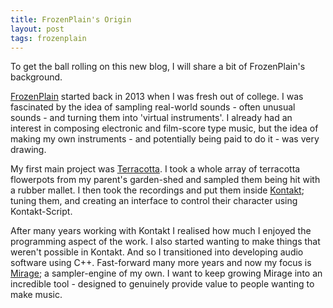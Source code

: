 ```yaml
---
title: FrozenPlain's Origin
layout: post
tags: frozenplain
---
```


To get the ball rolling on this new blog, I will share a bit of FrozenPlain's background.

[FrozenPlain](https://frozenplain.com) started back in 2013 when I was fresh out of college. I was fascinated by the idea of sampling real-world sounds - often unusual sounds - and turning them into 'virtual instruments'. I already had an interest in composing electronic and film-score type music, but the idea of making my own instruments - and potentially being paid to do it - was very drawing.

My first main project was [Terracotta](https://frozenplain.com/product/terracotta). I took a whole array of terracotta flowerpots from my parent's garden-shed and sampled them being hit with a rubber mallet. I then took the recordings and put them inside [Kontakt](https://en.wikipedia.org/wiki/Kontakt_(software)); tuning them, and creating an interface to control their character using Kontakt-Script.

After many years working with Kontakt I realised how much I enjoyed the programming aspect of the work. I also started wanting to make things that weren't possible in Kontakt. And so I transitioned into developing audio software using C++. Fast-forward many more years and now my focus is [Mirage](https://frozenplain.com/mirage); a sampler-engine of my own. I want to keep growing Mirage into an incredible tool - designed to genuinely provide value to people wanting to make music.
